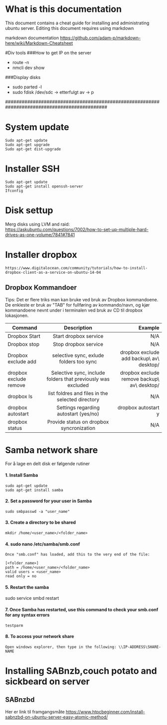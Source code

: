 # What is this documentation
This document contains a cheat guide for installing and administrating ubuntu server. 
Editing this document requires using markdown

markdown documentation
https://github.com/adam-p/markdown-here/wiki/Markdown-Cheatsheet

#Div tools
###How to get IP on the server
- route -n
- nmcli dev show <IFACE>
	
###Display disks
- sudo parted -l
- sudo fdisk /dev/sdc     -> etterfulgt av -> p

#############################################################################################
# System update
	Sudo apt-get update
	Sudo apt-get upgrade
	Sudo apt-get dist-upgrade


# Installer SSH
	Sudo apt-get update
	Sudo apt-get install openssh-server
	Ifconfig


# Disk settup
Merg disks using LVM and raid:
https://askubuntu.com/questions/7002/how-to-set-up-multiple-hard-drives-as-one-volume/7841#7841


# Installer dropbox
	https://www.digitalocean.com/community/tutorials/how-to-install-dropbox-client-as-a-service-on-ubuntu-14-04

## Dropbox Kommandoer
Tips: Det er flere triks man kan bruke ved bruk av Dropbox kommandoene. De enkleste er bruk av "TAB" for fullføring av kommando/navn, og kjør kommandoene nevnt under i terminalen ved bruk av CD til dropbox lokasjonen.

| Command        | Description           | Example  |
| ------------- |:-------------:| -----:|
| Dropbox Start     | Start dropbox service | N/A |
| Dropbox stop    | Stop dropbox service     |   N/A |
| Dropbox exclude add | selective sync, exlude folders too sync     |    dropbox exclude add backup\ av\ desktop/|
| dropbox exclude remove     | Selective sync, include folders that previously was excluded |dropbox exclude remove backup\ av\ desktop/ |
| dropbox ls    | list foldres and files in the selected directory     |   N/A |
| dropbox autostart | Settings regarding autostart (yes/no)     |   dropbox autostart y|
| dropbox status | Provide status on dropbox syncronization     |  N/A|

# Samba network share
For å lage en delt disk er følgende rutiner

#### 1. Install Samba
	sudo apt-get update
	sudo apt-get install samba
	
#### 2. Set a password for your user in Samba
	sudo smbpasswd -a "user_name"
	
#### 3. Create a directory to be shared
	mkdir /home/<user_name>/<folder_name>
	
#### 4. sudo nano /etc/samba/smb.conf
	Once "smb.conf" has loaded, add this to the very end of the file:

	[<folder_name>]
	path = /home/<user_name>/<folder_name>
	valid users = <user_name>
	read only = no

#### 5. Restart the samba
sudo service smbd restart

#### 7. Once Samba has restarted, use this command to check your smb.conf for any syntax errors
	testparm
	
#### 8. To access your network share
	Open windows explorer, then type in the following: \\IP-ADDRESS\SHARE-NAME
	
# Installing SABnzb,couch potato and sickbeard on server
## SABnzbd
Her er link til framgangsmåte https://www.htpcbeginner.com/install-sabnzbd-on-ubuntu-server-easy-atomic-method/ 
